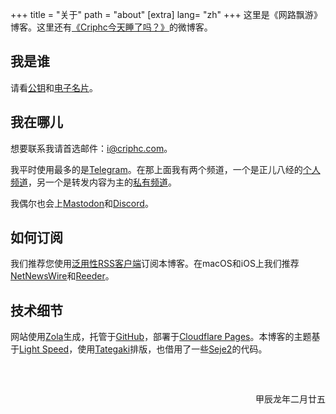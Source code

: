 +++
title = "关于"
path = "about"
[extra]
lang= "zh"
+++
这里是《网路飘游》博客。这里还有[《Criphc今天睡了吗？》](https://blog.criphc.com/micro)的微博客。

## 我是谁
请看[公钥](https://r2.hicriphc.com/pub.asc)和[电子名片](https://r2.hicriphc.com/criphc.vcf)。

## 我在哪儿
想要联系我请首选邮件：<i@criphc.com>。

我平时使用最多的是[Telegram](https://t.me/criphc)。在那上面我有两个频道，一个是正儿八经的[个人频道](https://criphc.com/tg)，另一个是转发内容为主的[私有频道](https://criphc.com/tgp)。

我偶尔也会上[Mastodon](https://criphc.com/mstd)和[Discord](https://criphc.com/dc)。

## 如何订阅
我们推荐您使用[泛用性RSS客户端](https://blog.yitianshijie.net/2019/06/06/time-to-double-down-on-open-podcast-clients/)订阅本博客。在macOS和iOS上我们推荐[NetNewsWire](https://netnewswire.com/)和[Reeder](https://reederapp.com/)。

## 技术细节
网站使用[Zola](https://getzola.org)生成，托管于[GitHub](https://github.com/criphc/drifting)，部署于[Cloudflare Pages](https://pages.dev)。本博客的主题基于[Light Speed](https://github.com/carpetscheme/lightspeed)，使用[Tategaki](https://github.com/Denkiame/Tategaki-Core)排版，也借用了一些[Seje2](https://github.com/eatradish/Seje2)的代码。



<div style="overflow: auto;padding-block: 15px;">
<p style="text-align: right;line-height: 0%;margin-block-start: 3em;">甲辰龙年二月廿五</p>
</div>